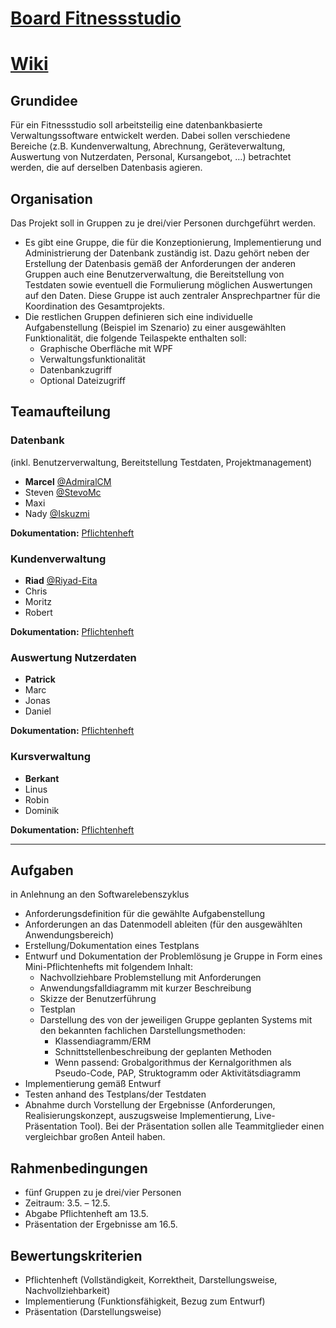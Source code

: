 # [Board Fitnessstudio](https://github.com/orgs/FS223/projects/3)
# [Wiki](https://github.com/FS223/miniprojekt/wiki)

## Grundidee

Für ein Fitnessstudio soll arbeitsteilig eine datenbankbasierte Verwaltungssoftware entwickelt werden.
Dabei sollen verschiedene Bereiche (z.B. Kundenverwaltung, Abrechnung, Geräteverwaltung, Auswertung von Nutzerdaten, Personal, Kursangebot, …) betrachtet werden, die auf derselben Datenbasis agieren.

## Organisation

Das Projekt soll in Gruppen zu je drei/vier Personen durchgeführt werden.

- Es gibt eine Gruppe, die für die Konzeptionierung, Implementierung und Administrierung der Datenbank zuständig ist.
  Dazu gehört neben der Erstellung der Datenbasis gemäß der Anforderungen der anderen Gruppen auch eine Benutzerverwaltung, die Bereitstellung von Testdaten sowie eventuell die Formulierung möglichen Auswertungen auf den Daten.
  Diese Gruppe ist auch zentraler Ansprechpartner für die Koordination des Gesamtprojekts.
- Die restlichen Gruppen definieren sich eine individuelle Aufgabenstellung (Beispiel im Szenario) zu einer ausgewählten Funktionalität, die folgende Teilaspekte enthalten soll:
  - Graphische Oberfläche mit WPF
  - Verwaltungsfunktionalität
  - Datenbankzugriff
  - Optional Dateizugriff

## Teamaufteilung

### Datenbank

(inkl. Benutzerverwaltung, Bereitstellung Testdaten, Projektmanagement)

- **Marcel** [@AdmiralCM](https://github.com/AdmiralCM)
- Steven [@StevoMc](https://github.com/StevoMc)
- Maxi
- Nady [@Iskuzmi](https://github.com/Iskuzmi)

**Dokumentation:** [Pflichtenheft](https://github.com/FS223/miniprojekt/wiki/Datenbank)

### Kundenverwaltung

- **Riad** [@Riyad-Eita](https://github.com/Riyad-Eita)
- Chris
- Moritz
- Robert

**Dokumentation:** [Pflichtenheft](https://github.com/FS223/miniprojekt/wiki/Kundenverwaltung)

### Auswertung Nutzerdaten

- **Patrick**
- Marc
- Jonas
- Daniel

**Dokumentation:** [Pflichtenheft](https://github.com/FS223/miniprojekt/wiki/Auswertung-Nutzerdaten)

### Kursverwaltung

- **Berkant**
- Linus
- Robin
- Dominik

**Dokumentation:** [Pflichtenheft](https://github.com/FS223/miniprojekt/wiki/Kursverwaltung)

---

## Aufgaben

in Anlehnung an den Softwarelebenszyklus

- Anforderungsdefinition für die gewählte Aufgabenstellung
- Anforderungen an das Datenmodell ableiten (für den ausgewählten Anwendungsbereich)
- Erstellung/Dokumentation eines Testplans
- Entwurf und Dokumentation der Problemlösung je Gruppe in Form eines Mini-Pflichtenhefts mit folgendem Inhalt:
  - Nachvollziehbare Problemstellung mit Anforderungen
  - Anwendungsfalldiagramm mit kurzer Beschreibung
  - Skizze der Benutzerführung
  - Testplan
  - Darstellung des von der jeweiligen Gruppe geplanten Systems mit den bekannten fachlichen Darstellungsmethoden:
    - Klassendiagramm/ERM
    - Schnittstellenbeschreibung der geplanten Methoden
    - Wenn passend: Grobalgorithmus der Kernalgorithmen als Pseudo-Code, PAP, Struktogramm oder Aktivitätsdiagramm
- Implementierung gemäß Entwurf
- Testen anhand des Testplans/der Testdaten
- Abnahme durch Vorstellung der Ergebnisse (Anforderungen, Realisierungskonzept, auszugsweise Implementierung, Live-Präsentation Tool). Bei der Präsentation sollen alle Teammitglieder einen vergleichbar großen Anteil haben.

## Rahmenbedingungen

- fünf Gruppen zu je drei/vier Personen
- Zeitraum: 3.5. – 12.5.
- Abgabe Pflichtenheft am 13.5.
- Präsentation der Ergebnisse am 16.5.

## Bewertungskriterien

- Pflichtenheft (Vollständigkeit, Korrektheit, Darstellungsweise, Nachvollziehbarkeit)
- Implementierung (Funktionsfähigkeit, Bezug zum Entwurf)
- Präsentation (Darstellungsweise)
